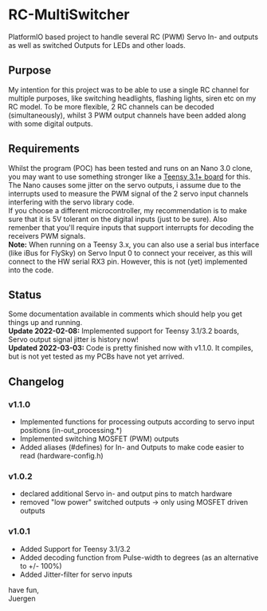 # RC-MultiSwitcher
PlatformIO based project to handle several RC (PWM) Servo In- and outputs as well as switched Outputs for LEDs and other loads.

## Purpose
My intention for this project was to be able to use a single RC channel for multiple purposes, like switching headlights, flashing lights, siren etc on my RC model. To be more flexible, 2 RC channels can be decoded (simultaneously), whilst 3 PWM output channels have been added along with some digital outputs.

## Requirements
Whilst the program (POC) has been tested and runs on an Nano 3.0 clone, you may want to use something stronger like a [Teensy 3.1+ board](https://www.pjrc.com/teensy/teensy31.html) for this. The Nano causes some jitter on the servo outputs, i assume due to the interrupts used to measure the PWM signal of the 2 servo input channels interfering with the servo library code.  
If you choose a different microcontroller, my recommendation is to make sure that it is 5V tolerant on the digital inputs (just to be sure). Also remenber that you'll require inputs that support interrupts for decoding the receivers PWM signals.  
**Note:** When running on a Teensy 3.x, you can also use a serial bus interface (like iBus for FlySky) on Servo Input 0 to connect your receiver, as this will connect to the HW serial RX3 pin. However, this is not (yet) implemented into the code.

## Status
Some documentation available in comments which should help you get things up and running.  
**Update 2022-02-08:** Implemented support for Teensy 3.1/3.2 boards, Servo output signal jitter is history now!  
**Updated 2022-03-03:** Code is pretty finished now with v1.1.0. It compiles, but is not yet tested as my PCBs have not yet arrived.

## Changelog

### v1.1.0
- Implemented functions for processing outputs according to servo input positions (in-out_processing.*)
- Implemented switching MOSFET (PWM) outputs
- Added aliases (#defines) for In- and Outputs to make code easier to read (hardware-config.h)

### v1.0.2
- declared additional Servo in- and output pins to match hardware
- removed "low power" switched outputs -> only using MOSFET driven outputs

### v1.0.1
- Added Support for Teensy 3.1/3.2
- Added decoding function from Pulse-width to degrees (as an alternative to +/- 100%)
- Added Jitter-filter for servo inputs

  
have fun,  
Juergen
